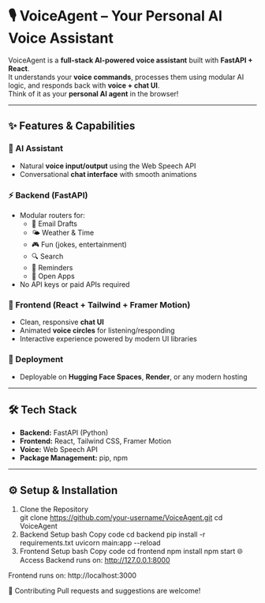# 🎙️ VoiceAgent – Your Personal AI Voice Assistant  

VoiceAgent is a **full-stack AI-powered voice assistant** built with **FastAPI + React**.  
It understands your **voice commands**, processes them using modular AI logic, and responds back with **voice + chat UI**.  
Think of it as your **personal AI agent** in the browser!  

---

## ✨ Features & Capabilities  

### 🧠 AI Assistant  
- Natural **voice input/output** using the Web Speech API  
- Conversational **chat interface** with smooth animations  

### ⚡ Backend (FastAPI)  
- Modular routers for:  
  - 📧 Email Drafts  
  - 🌤️ Weather & Time  
  - 🎮 Fun (jokes, entertainment)  
  - 🔍 Search  
  - 📅 Reminders  
  - 📂 Open Apps  
- No API keys or paid APIs required  

### 🎨 Frontend (React + Tailwind + Framer Motion)  
- Clean, responsive **chat UI**  
- Animated **voice circles** for listening/responding  
- Interactive experience powered by modern UI libraries  

### 🚀 Deployment  
- Deployable on **Hugging Face Spaces**, **Render**, or any modern hosting  

---

## 🛠️ Tech Stack  

- **Backend:** FastAPI (Python)  
- **Frontend:** React, Tailwind CSS, Framer Motion  
- **Voice:** Web Speech API  
- **Package Management:** pip, npm  

---

## ⚙️ Setup & Installation  

1. Clone the Repository  
git clone https://github.com/your-username/VoiceAgent.git
cd VoiceAgent
2. Backend Setup
bash
Copy code
cd backend
pip install -r requirements.txt
uvicorn main:app --reload
3. Frontend Setup
bash
Copy code
cd frontend
npm install
npm start
🌐 Access
Backend runs on: http://127.0.0.1:8000

Frontend runs on: http://localhost:3000


🤝 Contributing
Pull requests and suggestions are welcome!
